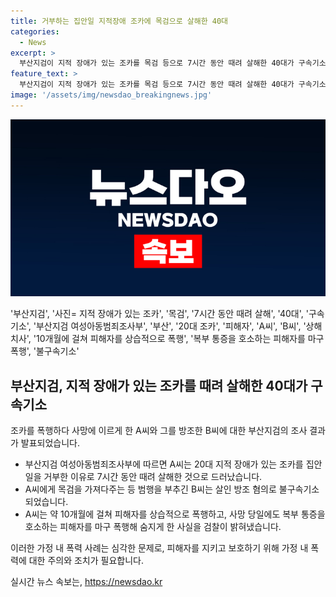 ```yaml
---
title: 거부하는 집안일 지적장애 조카에 목검으로 살해한 40대
categories:
  - News
excerpt: >
  부산지검이 지적 장애가 있는 조카를 목검 등으로 7시간 동안 때려 살해한 40대가 구속기소됐다. A씨는 20대 조카가 집안일을 거부한 이유로 범행을 저지르고, 아내 B씨는 살인 방조 혐의로 불구속기소됐다. A씨는 피해자를 10개월간 폭행하고, 사망 당일에도 복부 통증을 호소하는 피해자를 폭행해 사망케 한 사실이 밝혀났다. (150자)
feature_text: >
  부산지검이 지적 장애가 있는 조카를 목검 등으로 7시간 동안 때려 살해한 40대가 구속기소됐다. A씨는 20대 조카가 집안일을 거부한 이유로 범행을 저지르고, 아내 B씨는 살인 방조 혐의로 불구속기소됐다. A씨는 피해자를 10개월간 폭행하고, 사망 당일에도 복부 통증을 호소하는 피해자를 폭행해 사망케 한 사실이 밝혀났다. (150자)
image: '/assets/img/newsdao_breakingnews.jpg'
---
```


<p><img src="/assets/img/newsdao_breakingnews.jpg" alt="flaretime 속보" /></p>

<p>'부산지검', '사진= 지적 장애가 있는 조카', '목검', '7시간 동안 때려 살해', '40대', '구속기소', '부산지검 여성아동범죄조사부', '부산', '20대 조카', '피해자', 'A씨', 'B씨', '상해치사', '10개월에 걸쳐 피해자를 상습적으로 폭행', '복부 통증을 호소하는 피해자를 마구 폭행', '불구속기소'</p>

<h2 data-ke-size="size26">부산지검, 지적 장애가 있는 조카를 때려 살해한 40대가 구속기소</h2>

<p>조카를 폭행하다 사망에 이르게 한 A씨와 그를 방조한 B씨에 대한 부산지검의 조사 결과가 발표되었습니다.</p>

<ul>
  <li>부산지검 여성아동범죄조사부에 따르면 A씨는 20대 지적 장애가 있는 조카를 집안일을 거부한 이유로 7시간 동안 때려 살해한 것으로 드러났습니다.</li>
  <li>A씨에게 목검을 가져다주는 등 범행을 부추긴 B씨는 살인 방조 혐의로 불구속기소되었습니다.</li>
  <li>A씨는 약 10개월에 걸쳐 피해자를 상습적으로 폭행하고, 사망 당일에도 복부 통증을 호소하는 피해자를 마구 폭행해 숨지게 한 사실을 검찰이 밝혀냈습니다.</li>
</ul>

<p>이러한 가정 내 폭력 사례는 심각한 문제로, 피해자를 지키고 보호하기 위해 가정 내 폭력에 대한 주의와 조치가 필요합니다.</p>
실시간 뉴스 속보는, <a href="https://newsdao.kr" rel="dofollow">https://newsdao.kr</a>


